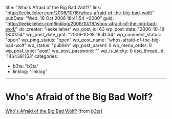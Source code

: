 title: "Who's Afraid of the Big Bad Wolf?"
link: "http://leekelleher.com/2006/10/18/whos-afraid-of-the-big-bad-wolf/"
pubDate: "Wed, 18 Oct 2006 16:41:54 +0000"
guid: "http://leekelleher.com/linklog/2006/10/18/whos-afraid-of-the-big-bad-wolf/"
dc_creator: "leekelleher"
wp_post_id: 63
wp_post_date: "2006-10-18 18:41:54"
wp_post_date_gmt: "2006-10-18 16:41:54"
wp_comment_status: "open"
wp_ping_status: "open"
wp_post_name: "whos-afraid-of-the-big-bad-wolf"
wp_status: "publish"
wp_post_parent: 0
wp_menu_order: 0
wp_post_type: "post"
wp_post_password: ""
wp_is_sticky: 0
dsq_thread_id: '1464391163'
categories:
  - b3ta: "b3ta"
  - linklog: "linklog"

---

# Who's Afraid of the Big Bad Wolf?

<a href="http://b3ta.com/board/6434481" >Who's Afraid of the Big Bad Wolf?</a> [from <a href="http://b3ta.com/">b3ta</a>]